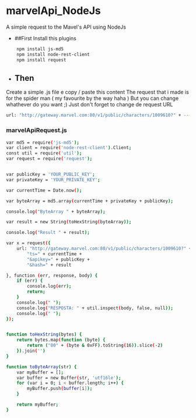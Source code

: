 # marvelApi_NodeJs
A simple request to the Mavel's API using NodeJs

 - ##First 
  Install this plugins
```sh
    npm install js-md5
    npm install node-rest-client
    npm install request
```
 - ## Then
  Create a simple .js file e copy / paste this content
  The request that i made is for the spider man ( my favourite by the way haha ) 
  But you can change whathever do you want ;)
  Just don't forget to change de request URL
  ```sh
  url: "http://gateway.marvel.com:80/v1/public/characters/1009610?" + ---> 1009610 for SpiderMan
  ```
  ### marvelApiRequest.js
  
```sh
var md5 = require('js-md5');
var client = require('node-rest-client').Client;
const util = require('util');
var request = require('request');


var publicKey = 'YOUR_PUBLIC_KEY';
var privateKey = 'YOUR_PRIVATE_KEY';

var currentTime = Date.now();

var byteArray = md5.array(currentTime + privateKey + publicKey);

console.log("ByteArray " + byteArray);

var result = new String(toHexString(byteArray));

console.log("Result " + result);

var x = request({
    url: "http://gateway.marvel.com:80/v1/public/characters/1009610?" +
        "ts=" + currentTime +
        "&apikey=" + publicKey +
        "&hash=" + result

}, function (err, response, body) {
    if (err) {
        console.log(err);
        return;
    }
    console.log(" ");
    console.log("RESPOSTA: " + util.inspect(body, false, null));
    console.log(" ");
});


function toHexString(bytes) {
    return bytes.map(function (byte) {
        return ("00" + (byte & 0xFF).toString(16)).slice(-2)
    }).join('')
}

function toByteArray(str) {
    var myBuffer = [];
    var buffer = new Buffer(str, 'utf16le');
    for (var i = 0; i < buffer.length; i++) {
        myBuffer.push(buffer[i]);
    }

    return myBuffer;
}
```
